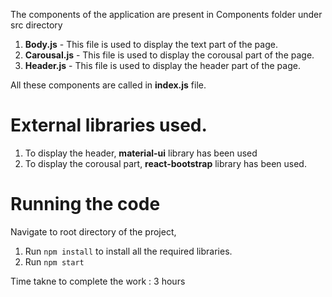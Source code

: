 The components of the application are present in Components folder under src directory

1. **Body.js** - This file is used to display the text part of the page.
2. **Carousal.js** - This file is used to display the corousal part of the page.
3. **Header.js** - This file is used to display the header part of the page.

All these components are called in **index.js** file.

# External libraries used.

1. To display the header, **material-ui** library has been used
2. To display the corousal part, **react-bootstrap** library has been used.

# Running the code
Navigate to root directory of the project,

1. Run `npm install` to install all the required libraries.
2. Run `npm start`

Time takne to complete the work : 3 hours
